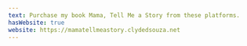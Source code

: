 ```yaml
---
text: Purchase my book Mama, Tell Me a Story from these platforms.
hasWebsite: true
website: https://mamatellmeastory.clydedsouza.net
---
```

